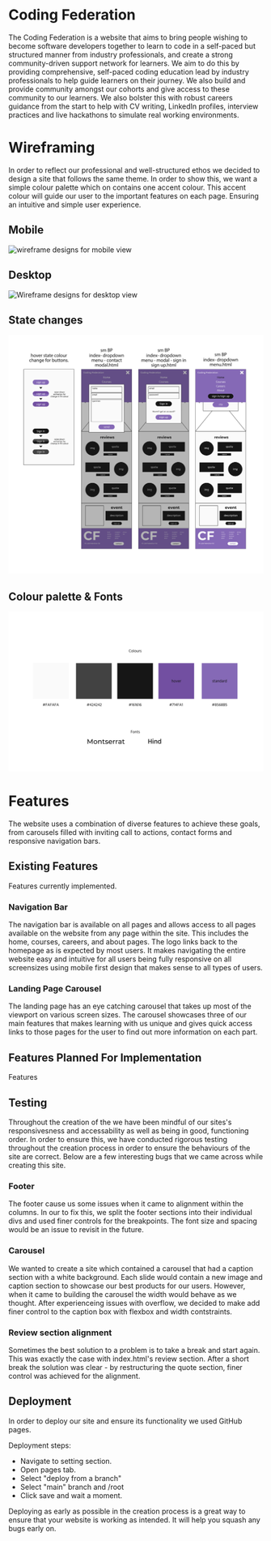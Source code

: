 # Coding Federation

The Coding Federation is a website that aims to bring people wishing to become software developers together to learn to code in a self-paced but structured manner from industry professionals, and create a strong community-driven support network for learners. We aim to do this by providing comprehensive, self-paced coding education lead by industry professionals to help guide learners on their journey. We also build and provide community amongst our cohorts and give access to these community to our learners. We also bolster this with robust careers guidance from the start to help with CV writing, LinkedIn profiles, interview practices and live hackathons to simulate real working environments.

# Wireframing
In order to reflect our professional and well-structured ethos we decided to design a site that follows the same theme. In order to show this, we want a simple colour palette which on contains one accent colour. This accent colour will guide our user to the important features on each page. Ensuring an intuitive and simple user experience.

## Mobile
![wireframe designs for mobile view](assets/images/hackathon1-wireframes-mobile-01.jpg)

## Desktop
![Wireframe designs for desktop view](assets/images/hackathon1-wireframes-desktop-02-02.jpg)

## State changes
![Wireframe designs for state changes](assets/images/hackathon1-wireframes-state%20changes-03-03.jpg)

## Colour palette & Fonts
![Colour palette & font choices](assets/images/hackathon1-wireframes-colours-and-fonts-04.jpg)


# Features
The website uses a combination of diverse features to achieve these goals, from carousels filled with inviting call to actions, contact forms and responsive navigation bars. 

## Existing Features
Features currently implemented.

### Navigation Bar
The navigation bar is available on all pages and allows access to all pages available on the website from any page within the site. This includes the home, courses, careers, and about pages. The logo links back to the homepage as is expected by most users. It makes navigating the entire website easy and intuitive for all users being fully responsive on all screensizes using mobile first design that makes sense to all types of users.

### Landing Page Carousel
The landing page has an eye catching carousel that takes up most of the viewport on various screen sizes. The carousel showcases three of our main features that makes learning with us unique and gives quick access links to those pages for the user to find out more information on each part. 

## Features Planned For Implementation
Features 

## Testing
Throughout the creation of the we have been mindful of our sites's responsivesness and accessability as well as being in good, functioning order. 
In order to ensure this, we have conducted rigorous testing throughout the creation process in order to ensure the behaviours of the site are correct. 
Below are a few interesting bugs that we came across while creating this site. 

### Footer
The footer cause us some issues when it came to alignment within the columns. 
In our to fix this, we split the footer sections into their individual divs and used finer controls for the breakpoints. 
The font size and spacing would be an issue to revisit in the future. 

### Carousel
We wanted to create a site which contained a carousel that had a caption section with a white background. Each slide would contain a new image and caption section to showcase our best products for our users. 
However, when it came to building the carousel the width would behave as we thought. After experienceing issues with overflow, we decided to make add finer control to the caption box with flexbox and width contstraints. 

### Review section alignment
Sometimes the best solution to a problem is to take a break and start again. This was exactly the case with index.html's review section. After a short break the solution was clear - by restructuring the quote section, finer control was achieved for the alignment. 

## Deployment
In order to deploy our site and ensure its functionality we used GitHub pages. 

Deployment steps: 
- Navigate to setting section.
- Open pages tab.
- Select "deploy from a branch"
- Select "main" branch and /root
- Click save and wait a moment.

Deploying as early as possible in the creation process is a great way to ensure that your website is working as intended. It will help you squash any bugs early on. 